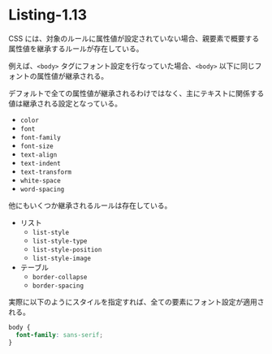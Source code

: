 # Listing-1.13

CSS には、対象のルールに属性値が設定されていない場合、親要素で概要する属性値を継承するルールが存在している。

例えば、`<body>` タグにフォント設定を行なっていた場合、`<body>` 以下に同じフォントの属性値が継承される。

デフォルトで全ての属性値が継承されるわけではなく、主にテキストに関係する値は継承される設定となっている。

- `color`
- `font`
- `font-family`
- `font-size`
- `text-align`
- `text-indent`
- `text-transform`
- `white-space`
- `word-spacing`

他にもいくつか継承されるルールは存在している。

- リスト
  - `list-style`
  - `list-style-type`
  - `list-style-position`
  - `list-style-image`
- テーブル
  - `border-collapse`
  - `border-spacing`

実際に以下のようにスタイルを指定すれば、全ての要素にフォント設定が適用される。

```css
body {
  font-family: sans-serif;
}
```
